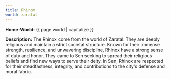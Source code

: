 ```yaml
---
title: Rhinox
world: zaratal
---
```


**Home-World:** {{ page.world | capitalize }}

**Description:** The Rhinox come from the world of Zaratal. They are deeply religious and maintain a strict societal structure. Known for their immense strength, resilience, and unwavering discipline, Rhinox have a strong sense of duty and honor. They came to Sen seeking to spread their religious beliefs and find new ways to serve their deity. In Sen, Rhinox are respected for their steadfastness, integrity, and contributions to the city's defense and moral fabric.

<!--more-->

